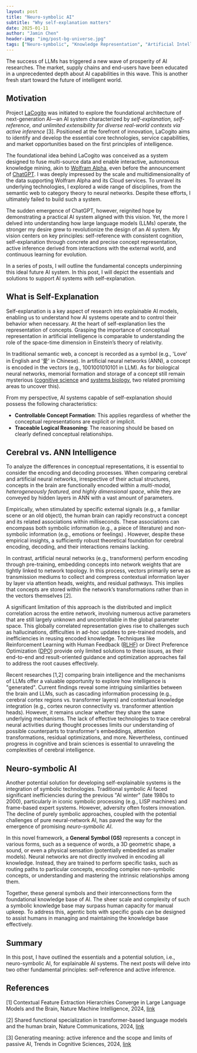 ```yaml
---
layout: post
title: "Neuro-symbolic AI"
subtitle: "Why self-explanation matters"
date: 2025-01-11
author: "Jamin Chen"
header-img: "img/post-bg-universe.jpg"
tags: ["Neuro-symbolic", "Knowledge Representation", "Artificial Intelligence"]
---
```


The success of LLMs has triggered a new wave of prosperity of AI researches.
The market, supply chains and end-users have been educated in a unprecedented
depth about AI capabilities in this wave. This is another fresh start toward
the future of intelligent world.

## Motivation

Project [LaCogito](https://github.com/lambdacogito) was initiated to explore
the foundational architecture of next-generation AI—an AI system characterized
by *self-explanation, self-reference, and unlimited extensibility for diverse
real-world contexts via active inference* [3]. Positioned at the forefront of
innovation, LaCogito aims to identify and develop the essential core
technologies, service capabilities, and market opportunities based on the first
principles of intelligence.

The foundational idea behind LaCogito was conceived as a system designed to
fuse multi-source data and enable interactive, autonomous knowledge mining,
akin to [Wolfram Alpha](https://www.wolframalpha.com/), even before the
announcement of [ChatGPT](https://chat.openai.com/). I was deeply impressed by the scale and
multidimensionality of the data supporting Wolfram Alpha and its Cloud
services. To unravel its underlying technologies, I explored a wide range of
disciplines, from the semantic web to category theory to neural networks.
Despite these efforts, I ultimately failed to build such a system.

The sudden emergence of ChatGPT, however, reignited hope by demonstrating a
practical AI system aligned with this vision. Yet, the more I delved into
understanding how large language models (LLMs) operate, the stronger my desire
grew to revolutionize the design of an AI system. My vision centers on key
principles: self-reference with consistent cognition, self-explanation through
concrete and precise concept representation, active inference derived from
interactions with the external world, and continuous learning for evolution.

In a series of posts, I will outline the fundamental concepts underpinning this
ideal future AI system. In this post, I will depict the essentials and
solutions to support AI systems with self-explanation.

## What is Self-Explanation

Self-explanation is a key aspect of research into explainable AI models, enabling us to understand how AI systems operate and to control their behavior when necessary. At the heart of self-explanation lies the representation of concepts. Grasping the importance of conceptual representation in artificial intelligence is comparable to understanding the role of the space-time dimension in Einstein’s theory of relativity.

In traditional semantic web, a concept is recorded as a symbol (e.g., 'Love' in
English and '愛' in Chinese). In artificial neural networks (ANN), a concept is
encoded in the vectors (e.g., 1001001010101 in LLM). As for biological neural
networks, memorial formation and storage of a concept still remain
mysterious ([cognitive science](https://en.wikipedia.org/wiki/Cognitive_science)
and [systems biology](https://en.wikipedia.org/wiki/Systems_biology),
two related promising areas to uncover this).

From my perspective, AI systems capable of self-explanation should possess the following characteristics:

* **Controllable Concept Formation**: This applies regardless of whether the conceptual representations are explicit or implicit.
* **Traceable Logical Reasoning**: The reasoning should be based on clearly defined conceptual relationships.

## Cerebral vs. ANN Intelligence

To analyze the differences in conceptual representations, it is essential to
consider the encoding and decoding processes. When comparing cerebral and
artificial neural networks, irrespective of their actual structures, concepts
in the brain are functionally encoded within a *multi-modal, heterogeneously
featured, and highly dimensional space*, while they are conveyed by
hidden layers in ANN with a vast amount of parameters.

Empirically, when stimulated by specific external signals (e.g., a familiar
scene or an old object), the human brain can rapidly reconstruct a concept and
its related associations within milliseconds. These associations can encompass
both symbolic information (e.g., a piece of literature) and non-symbolic
information (e.g., emotions or feelings) . However, despite these empirical
insights, a sufficiently robust theoretical foundation for cerebral encoding,
decoding, and their interactions remains lacking.

In contrast, artificial neural networks (e.g., transformers) perform encoding
through pre-training, embedding concepts into network weights that are tightly
linked to network topology. In this process, vectors primarily serve as
transmission mediums to collect and compress contextual information layer by
layer via attention heads, weights, and residual pathways. This implies that
concepts are stored within the network’s transformations rather than in the
vectors themselves [2].

A significant limitation of this approach is the distributed and implicit
correlation across the entire network, involving numerous active parameters
that are still largely unknown and uncontrollable in the global parameter
space. This globally correlated representation gives rise to challenges such as
hallucinations, difficulties in ad-hoc updates to pre-trained models, and
inefficiencies in reusing encoded knowledge. Techniques like Reinforcement
Learning with Human Feedback ([RLHF](https://arxiv.org/abs/2203.02155))
or Direct Preference Optimization ([DPO](https://arxiv.org/abs/2305.18290))
provide only limited solutions to these issues, as their end-to-end and
result-oriented guidance and optimization approaches fail to address the root
causes effectively.

Recent researches [1,2] comparing brain intelligence and the mechanisms of LLMs
offer a valuable opportunity to explore how intelligence is "generated".
Current findings reveal some intriguing similarities between the brain and LLMs,
such as cascading information processing (e.g., cerebral cortex regions vs.
transformer layers) and contextual knowledge integration (e.g., cortex neuron
connectivity vs. transformer attention heads). However, it remains unclear
whether they share the same underlying mechanisms. The lack of effective
technologies to trace cerebral neural activities during thought processes
limits our understanding of possible counterparts to transformer's embeddings,
attention transformations, residual optimizations, and more. Nevertheless,
continued progress in cognitive and brain sciences is essential to unraveling
the complexities of cerebral intelligence.

## Neuro-symbolic AI

Another potential solution for developing self-explainable systems is the
integration of symbolic technologies. Traditional symbolic AI faced significant
inefficiencies during the previous "AI winter" (late 1980s to 2000),
particularly in iconic symbolic processing (e.g., LISP machines) and
frame-based expert systems. However, adversity often fosters innovation. The
decline of purely symbolic approaches, coupled with the potential challenges of
pure neural-network AI, has paved the way for the emergence of promising
*neuro-symbolic AI*.

In this novel framework, a **General Symbol (GS)** represents a concept in various
forms, such as a sequence of words, a 3D geometric shape, a sound, or even a
physical sensation (potentially embedded as smaller models). Neural networks
are not directly involved in encoding all knowledge. Instead, they are trained
to perform specific tasks, such as routing paths to particular concepts,
encoding complex non-symbolic concepts, or understanding and mastering the
intrinsic relationships among them.

Together, these general symbols and their interconnections form the
foundational knowledge base of AI. The sheer scale and complexity of such a
symbolic knowledge base may surpass human capacity for manual upkeep. To
address this, agentic bots with specific goals can be designed to assist humans
in managing and maintaining the knowledge base effectively.

## Summary

In this post, I have outlined the essentials and a potential solution, i.e.,
neuro-symbolic AI, for explainable AI systems. The next posts will delve into
two other fundamental principles: self-reference and active inference.

## References

[1] Contextual Feature Extraction Hierarchies Converge in Large Language Models
and the Brain, Nature Machine Intelligence, 2024, [link](https://www.nature.com/articles/s42256-024-00925-4)

[2] Shared functional specialization in transformer-based language models and
the human brain, Nature Communications, 2024, [link](https://www.nature.com/articles/s41467-024-49173-5)

[3] Generating meaning: active inference and the scope and limits of passive AI,
Trends in Cognitive Sciences, 2024, [link](https://www.sciencedirect.com/science/article/pii/S1364661323002607)
